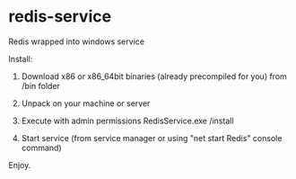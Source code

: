 redis-service
=============

Redis wrapped into windows service

Install:

1) Download x86 or x86_64bit binaries (already precompiled for you) from /bin folder

2) Unpack on your machine or server

3) Execute with admin permissions RedisService.exe /install

4) Start service (from service manager or using "net start Redis" console command)

Enjoy.

